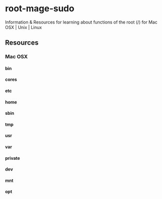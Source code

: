 # root-mage-sudo
Information &amp; Resources for learning about functions of the root (/) for Mac OSX | Unix | Linux  

## Resources

### Mac OSX

#### bin
#### cores
#### etc
#### home
#### sbin
#### tmp
#### usr
#### var
#### private
#### dev
#### mnt
#### opt
